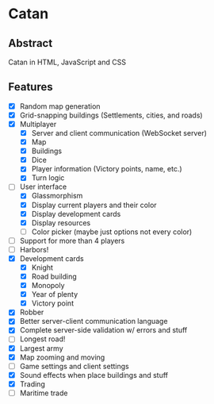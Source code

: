 # Catan
## Abstract
Catan in HTML, JavaScript and CSS

## Features
- [x] Random map generation
- [x] Grid-snapping buildings (Settlements, cities, and roads)
- [x] Multiplayer
    - [x] Server and client communication (WebSocket server)
    - [x] Map
    - [x] Buildings
    - [x] Dice
    - [x] Player information (Victory points, name, etc.)
    - [x] Turn logic
- [ ] User interface
    - [x] Glassmorphism
    - [x] Display current players and their color
    - [x] Display development cards
    - [x] Display resources
    - [ ] Color picker (maybe just options not every color)
- [ ] Support for more than 4 players
- [ ] Harbors!
- [x] Development cards
    - [x] Knight
    - [x] Road building
    - [x] Monopoly
    - [x] Year of plenty
    - [x] Victory point
- [x] Robber
- [x] Better server-client communication language
- [x] Complete server-side validation w/ errors and stuff
- [ ] Longest road!
- [x] Largest army
- [x] Map zooming and moving
- [ ] Game settings and client settings
- [x] Sound effects when place buildings and stuff
- [x] Trading
- [ ] Maritime trade